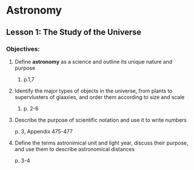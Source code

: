 # Astronomy

## Lesson 1: The Study of the Universe

### Objectives:

1. Define **astronomy** as a science and outline its unique nature and purpose

   1. p.1,7

2. Identify the major types of objects in the universe, from plants to supervlusters of glaaxies, and order them according to size and scale

   1. p. 2-6

3. Describe the purpose of scientific notation and use it to write numbers

   p. 3, Appendix 475-477

4. Define the terms astronimical unit and light year, discuss their purpose, and use them to describe astronomical distances

   p. 3-4


